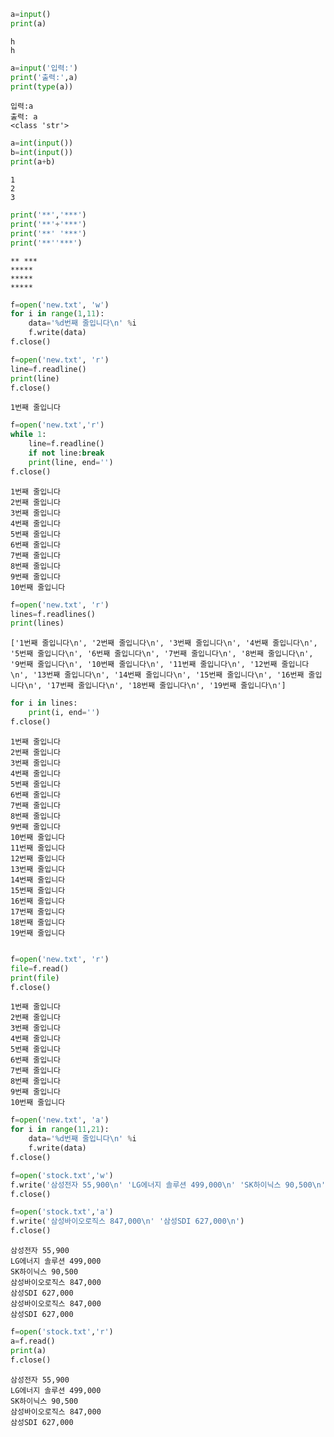 ```python
a=input()
print(a)
```

    h
    h
    


```python
a=input('입력:')
print('출력:',a)
print(type(a))
```

    입력:a
    출력: a
    <class 'str'>
    


```python
a=int(input())
b=int(input())
print(a+b)
```

    1
    2
    3
    


```python
print('**','***')
print('**'+'***')
print('**' '***')
print('**''***')
```

    ** ***
    *****
    *****
    *****
    


```python
f=open('new.txt', 'w')
for i in range(1,11):
    data='%d번째 줄입니다\n' %i
    f.write(data)
f.close()
```


```python
f=open('new.txt', 'r')
line=f.readline()
print(line)
f.close()
```

    1번째 줄입니다
    
    


```python
f=open('new.txt','r')
while 1:
    line=f.readline()
    if not line:break
    print(line, end='')
f.close()
```

    1번째 줄입니다
    2번째 줄입니다
    3번째 줄입니다
    4번째 줄입니다
    5번째 줄입니다
    6번째 줄입니다
    7번째 줄입니다
    8번째 줄입니다
    9번째 줄입니다
    10번째 줄입니다
    


```python
f=open('new.txt', 'r')
lines=f.readlines()
print(lines)
```

    ['1번째 줄입니다\n', '2번째 줄입니다\n', '3번째 줄입니다\n', '4번째 줄입니다\n', '5번째 줄입니다\n', '6번째 줄입니다\n', '7번째 줄입니다\n', '8번째 줄입니다\n', '9번째 줄입니다\n', '10번째 줄입니다\n', '11번째 줄입니다\n', '12번째 줄입니다\n', '13번째 줄입니다\n', '14번째 줄입니다\n', '15번째 줄입니다\n', '16번째 줄입니다\n', '17번째 줄입니다\n', '18번째 줄입니다\n', '19번째 줄입니다\n']
    


```python
for i in lines:
    print(i, end='')
f.close()
```

    1번째 줄입니다
    2번째 줄입니다
    3번째 줄입니다
    4번째 줄입니다
    5번째 줄입니다
    6번째 줄입니다
    7번째 줄입니다
    8번째 줄입니다
    9번째 줄입니다
    10번째 줄입니다
    11번째 줄입니다
    12번째 줄입니다
    13번째 줄입니다
    14번째 줄입니다
    15번째 줄입니다
    16번째 줄입니다
    17번째 줄입니다
    18번째 줄입니다
    19번째 줄입니다
    


```python

```


```python
f=open('new.txt', 'r')
file=f.read()
print(file)
f.close()
```

    1번째 줄입니다
    2번째 줄입니다
    3번째 줄입니다
    4번째 줄입니다
    5번째 줄입니다
    6번째 줄입니다
    7번째 줄입니다
    8번째 줄입니다
    9번째 줄입니다
    10번째 줄입니다
    
    


```python
f=open('new.txt', 'a')
for i in range(11,21):
    data='%d번째 줄입니다\n' %i
    f.write(data)
f.close()
```


```python
f=open('stock.txt','w')
f.write('삼성전자 55,900\n' 'LG에너지 솔루션 499,000\n' 'SK하이닉스 90,500\n')
f.close()
```


```python
f=open('stock.txt','a')
f.write('삼성바이오로직스 847,000\n' '삼성SDI 627,000\n')
f.close()
```

    삼성전자 55,900
    LG에너지 솔루션 499,000
    SK하이닉스 90,500
    삼성바이오로직스 847,000
    삼성SDI 627,000
    삼성바이오로직스 847,000
    삼성SDI 627,000
    
    


```python
f=open('stock.txt','r')
a=f.read()
print(a)
f.close()
```

    삼성전자 55,900
    LG에너지 솔루션 499,000
    SK하이닉스 90,500
    삼성바이오로직스 847,000
    삼성SDI 627,000
    
    


```python

```
